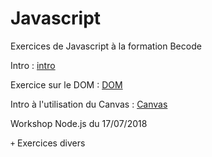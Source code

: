 # Javascript
Exercices de Javascript à la formation Becode

Intro : [intro](https://github.com/becodeorg/Swartz-promo-3/tree/master/Parcours/04-Javascript/exercices "link to intro") 

Exercice sur le DOM : [DOM](https://github.com/becodeorg/Swartz-promo-3/blob/master/Parcours/04-Javascript/exercices-DOM/exercice.md "Exercices DOM")

Intro à l'utilisation du Canvas : [Canvas](https://docs.google.com/presentation/d/1YbA9I-SbCs5Vpz4xAPf5QvJGpfSt88GYmSKSeFIjE6U/edit#slide=id.g35f391192_04 "Exercices Canvas")

Workshop Node.js du 17/07/2018

`+` Exercices divers
